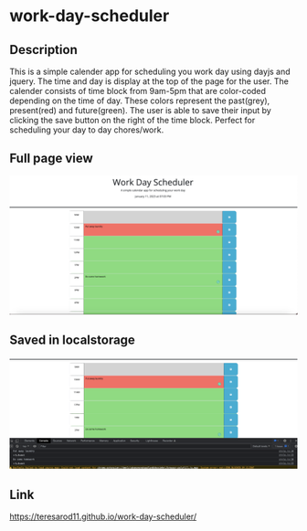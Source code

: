 # work-day-scheduler

## Description

This is a simple calender app for scheduling you work day using dayjs and jquery. The time and day is display at the top of the page for the user. The calender consists of time block from 9am-5pm that are color-coded depending on the time of day. These colors represent the past(grey), present(red) and future(green). The user is able to save their input by clicking the save button on the right of the time block. Perfect for scheduling your day to day chores/work.

## Full page view
![screenshot](assets/images/layout.png)

## Saved in localstorage
![screenshot](assets/images/saved.png)

## Link    

https://teresarod11.github.io/work-day-scheduler/